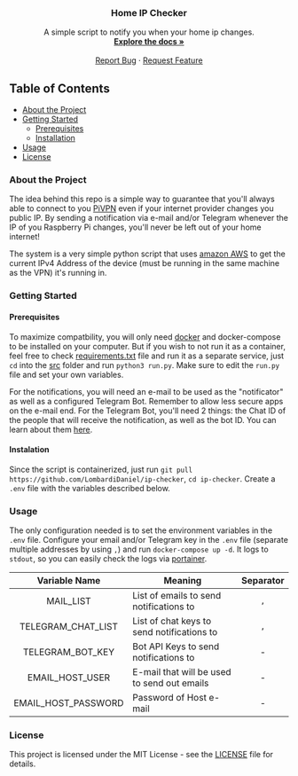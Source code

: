 <!-- PROJECT LOGO -->

<br />
<p align="center">
  <!-- <a href="LOGO.png">
    <img src="LOGO.png" alt="Logo" width="230" height="auto">
  </a> -->

  <h3 align="center">Home IP Checker</h3>

  <p align="center">
    A simple script to notify you when your home ip changes.
    <br />
    <a href="https://github.com/LombardiDaniel/ip-checker"><strong>Explore the docs »</strong></a>
    <br />
    <br />
    <a href="https://github.com/LombardiDaniel/ip-checker/issues">Report Bug</a>
    ·
    <a href="https://github.com/LombardiDaniel/ip-checker/issues">Request Feature</a>
  </p>
</p>

## Table of Contents

-   [About the Project](#about-the-project)
-   [Getting Started](#getting-started)
    -   [Prerequisites](#prerequisites)
    -   [Installation](#installation)
-   [Usage](#usage)
-   [License](#license)

### About the Project

The idea behind this repo is a simple way to guarantee that you'll always able to connect to you [PiVPN](https://www.pivpn.io) even if your internet provider changes you public IP. By sending a notification via e-mail and/or Telegram whenever the IP of you Raspberry Pi changes, you'll never be left out of your home internet!

The system is a very simple python script that uses [amazon AWS](https://checkip.amazonaws.com) to get the current IPv4 Address of the device (must be running in the same machine as the VPN) it's running in.

### Getting Started

#### Prerequisites

To maximize compatbility, you will only need [docker](https://www.docker.com/) and docker-compose to be installed on your computer. But if you wish to not run it as a container, feel free to check [requirements.txt](requirements.txt) file and run it as a separate service, just `cd` into the [src](/src) folder and run `python3 run.py`. Make sure to edit the `run.py` file and set your own variables.

For the notifications, you will need an e-mail to be used as the "notificator" as well as a configured Telegram Bot. Remember to allow less secure apps on the e-mail end. For the Telegram Bot, you'll need 2 things: the Chat ID of the people that will receive the
notification, as well as the bot ID. You can learn about them [here](https://core.telegram.org/bots).

#### Instalation

Since the script is containerized, just run `git pull https://github.com/LombardiDaniel/ip-checker`, `cd ip-checker`. Create a `.env` file with the variables described below.

### Usage

The only configuration needed is to set the environment variables in the `.env` file. Configure your email and/or Telegram key in the `.env` file (separate multiple addresses by using `,`) and run `docker-compose up -d`. It logs to `stdout`, so you can easily check the logs via [portainer](https://www.portainer.io).

|    Variable Name    | Meaning                                     | Separator |
| :-----------------: | ------------------------------------------- | :-------: |
|      MAIL_LIST      | List of emails to send notifications to     |    `,`    |
|  TELEGRAM_CHAT_LIST | List of chat keys to send notifications to  |    `,`    |
|   TELEGRAM_BOT_KEY  | Bot API  Keys to send notifications to      |     -     |
|   EMAIL_HOST_USER   | E-mail that will be used to send out emails |     -     |
| EMAIL_HOST_PASSWORD | Password of Host e-mail                     |     -     |

### License

This project is licensed under the MIT License - see the [LICENSE](LICENSE) file for details.
